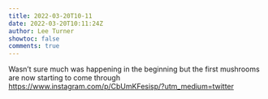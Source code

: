 ```yaml
---
title: 2022-03-20T10-11
date: 2022-03-20T10:11:24Z
author: Lee Turner
showtoc: false
comments: true
---
```


Wasn’t sure much was happening in the beginning but the first mushrooms are now starting to come through https://www.instagram.com/p/CbUmKFesisp/?utm_medium=twitter


